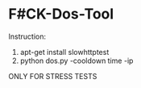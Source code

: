 # F#CK-Dos-Tool

Instruction:
1. apt-get install slowhttptest
2. python dos.py -cooldown time -ip

ONLY FOR STRESS TESTS
